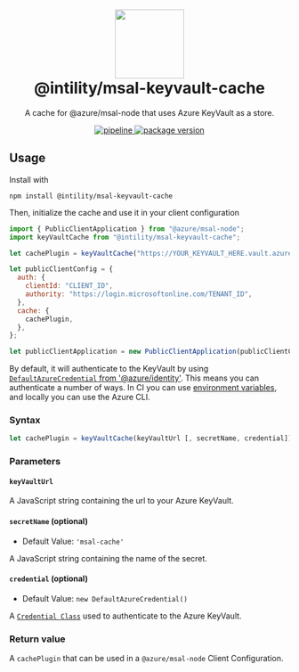 <h1 align="center">
  <img src="https://avatars.githubusercontent.com/u/35199565" width="124px"/><br/>
  @intility/msal-keyvault-cache
</h1>

<p align="center">
  A cache for @azure/msal-node that uses Azure KeyVault as a store. 
</p>

<p align="center">
  <a href="https://github.com/Intility/msal-keyvault-cache/actions">
    <img alt="pipeline" src="https://github.com/Intility/msal-keyvault-cache/actions/workflows/publish.yml/badge.svg" style="max-width:100%;" />
  </a>
  <a href="https://www.npmjs.com/package/@intility/msal-keyvault-cache">
    <img alt="package version" src="https://img.shields.io/npm/v/@intility/msal-keyvault-cache?label=%40intility%2Fmsal-keyvault-cache" style="max-width:100%;" />
  </a>
</p>

## Usage

Install with

```
npm install @intility/msal-keyvault-cache
```

Then, initialize the cache and use it in your client configuration

```js
import { PublicClientApplication } from "@azure/msal-node";
import keyVaultCache from "@intility/msal-keyvault-cache";

let cachePlugin = keyVaultCache("https://YOUR_KEYVAULT_HERE.vault.azure.net/");

let publicClientConfig = {
  auth: {
    clientId: "CLIENT_ID",
    authority: "https://login.microsoftonline.com/TENANT_ID",
  },
  cache: {
    cachePlugin,
  },
};

let publicClientApplication = new PublicClientApplication(publicClientConfig);
```

By default, it will authenticate to the KeyVault by using [`DefaultAzureCredential` from '@azure/identity'](https://github.com/Azure/azure-sdk-for-js/blob/main/sdk/identity/identity/README.md#defaultazurecredential). This means you can authenticate a number of ways. In CI you can use [environment variables](https://github.com/Azure/azure-sdk-for-js/blob/main/sdk/identity/identity/README.md#defaultazurecredential), and locally you can use the Azure CLI.

### Syntax

```js
let cachePlugin = keyVaultCache(keyVaultUrl [, secretName, credential])
```

### Parameters

#### `keyVaultUrl`

A JavaScript string containing the url to your Azure KeyVault.

#### `secretName` (optional)

- Default Value: `'msal-cache'`

A JavaScript string containing the name of the secret.

#### `credential` (optional)

- Default Value: `new DefaultAzureCredential()`

A [`Credential Class`](https://github.com/Azure/azure-sdk-for-js/blob/main/sdk/identity/identity/README.md#credential-classes) used to authenticate to the Azure KeyVault.

### Return value

A `cachePlugin` that can be used in a `@azure/msal-node` Client Configuration.
